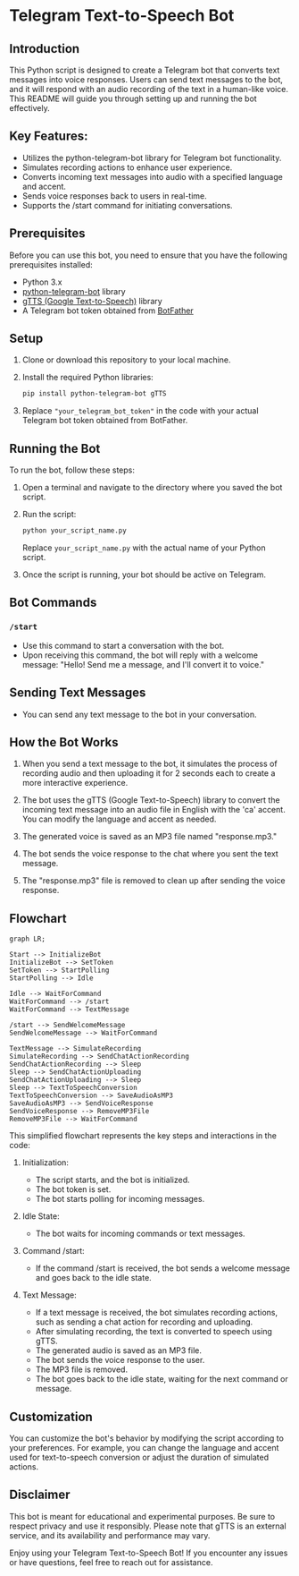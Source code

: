 # Telegram Text-to-Speech Bot

## Introduction

This Python script is designed to create a Telegram bot that converts text messages into voice responses. Users can send text messages to the bot, and it will respond with an audio recording of the text in a human-like voice. This README will guide you through setting up and running the bot effectively.

## Key Features:

- Utilizes the python-telegram-bot library for Telegram bot functionality.
- Simulates recording actions to enhance user experience.
- Converts incoming text messages into audio with a specified language and accent.
- Sends voice responses back to users in real-time.
- Supports the /start command for initiating conversations.

## Prerequisites

Before you can use this bot, you need to ensure that you have the following prerequisites installed:

- Python 3.x
- [python-telegram-bot](https://python-telegram-bot.readthedocs.io/en/stable/) library
- [gTTS (Google Text-to-Speech)](https://pypi.org/project/gTTS/) library
- A Telegram bot token obtained from [BotFather](https://core.telegram.org/bots#botfather)

## Setup

1. Clone or download this repository to your local machine.

2. Install the required Python libraries:

   ```bash
   pip install python-telegram-bot gTTS
   ```

3. Replace `"your_telegram_bot_token"` in the code with your actual Telegram bot token obtained from BotFather.

## Running the Bot

To run the bot, follow these steps:

1. Open a terminal and navigate to the directory where you saved the bot script.

2. Run the script:

   ```bash
   python your_script_name.py
   ```

   Replace `your_script_name.py` with the actual name of your Python script.

3. Once the script is running, your bot should be active on Telegram.

## Bot Commands

### `/start`

- Use this command to start a conversation with the bot.
- Upon receiving this command, the bot will reply with a welcome message: "Hello! Send me a message, and I'll convert it to voice."

## Sending Text Messages

- You can send any text message to the bot in your conversation.

## How the Bot Works

1. When you send a text message to the bot, it simulates the process of recording audio and then uploading it for 2 seconds each to create a more interactive experience.

2. The bot uses the gTTS (Google Text-to-Speech) library to convert the incoming text message into an audio file in English with the 'ca' accent. You can modify the language and accent as needed.

3. The generated voice is saved as an MP3 file named "response.mp3."

4. The bot sends the voice response to the chat where you sent the text message.

5. The "response.mp3" file is removed to clean up after sending the voice response.

## Flowchart

```mermaid
graph LR;

Start --> InitializeBot
InitializeBot --> SetToken
SetToken --> StartPolling
StartPolling --> Idle

Idle --> WaitForCommand
WaitForCommand --> /start
WaitForCommand --> TextMessage

/start --> SendWelcomeMessage
SendWelcomeMessage --> WaitForCommand

TextMessage --> SimulateRecording
SimulateRecording --> SendChatActionRecording
SendChatActionRecording --> Sleep
Sleep --> SendChatActionUploading
SendChatActionUploading --> Sleep
Sleep --> TextToSpeechConversion
TextToSpeechConversion --> SaveAudioAsMP3
SaveAudioAsMP3 --> SendVoiceResponse
SendVoiceResponse --> RemoveMP3File
RemoveMP3File --> WaitForCommand
```

This simplified flowchart represents the key steps and interactions in the code:

  1. Initialization:
  
      - The script starts, and the bot is initialized.
      - The bot token is set.
      - The bot starts polling for incoming messages.
  
  2. Idle State:
  
      - The bot waits for incoming commands or text messages.
  
  3. Command /start:
  
      - If the command /start is received, the bot sends a welcome message and goes back to the idle state.
  
  4. Text Message:
  
      - If a text message is received, the bot simulates recording actions, such as sending a chat action for recording and uploading.
      - After simulating recording, the text is converted to speech using gTTS.
      - The generated audio is saved as an MP3 file.
      - The bot sends the voice response to the user.
      - The MP3 file is removed.
      - The bot goes back to the idle state, waiting for the next command or message.

## Customization

You can customize the bot's behavior by modifying the script according to your preferences. For example, you can change the language and accent used for text-to-speech conversion or adjust the duration of simulated actions.

## Disclaimer

This bot is meant for educational and experimental purposes. Be sure to respect privacy and use it responsibly. Please note that gTTS is an external service, and its availability and performance may vary.

Enjoy using your Telegram Text-to-Speech Bot! If you encounter any issues or have questions, feel free to reach out for assistance.
